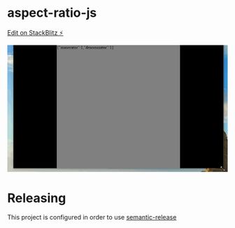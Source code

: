 # aspect-ratio-js

[Edit on StackBlitz ⚡️](https://stackblitz.com/edit/aspect-ratio-js)

![demo](https://github.com/angelfraga/aspect-ratio-js/blob/master/aspect-ratio-demo.gif?raw=true)


# Releasing

This project is configured in order to use [semantic-release](https://github.com/semantic-release/semantic-release)